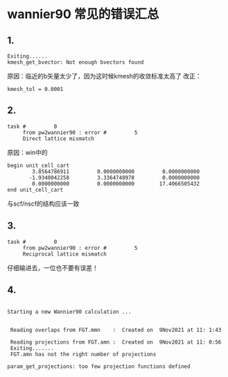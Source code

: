 # wannier90 常见的错误汇总
## 1.
```
Exiting......
kmesh_get_bvector: Not enough bvectors found
```
原因：临近的b矢量太少了，因为这时候kmesh的收敛标准太高了
改正：
```
kmesh_tol = 0.0001
```
## 2.
```
task #         0
     from pw2wannier90 : error #         5
     Direct lattice mismatch

```
原因：win中的
```
begin unit_cell_cart
        3.8564786911         0.0000000000         0.0000000000
       -1.9340042258         3.3364748978         0.0000000000
        0.0000000000         0.0000000000        17.4066505432
end unit_cell_cart
```
与scf/nscf的结构应该一致

## 3.
```
task #         0
     from pw2wannier90 : error #         5
     Reciprocal lattice mismatch

```
仔细输进去，一位也不要有误差！

## 4.
```

Starting a new Wannier90 calculation ...


 Reading overlaps from FGT.mmn    :  Created on  9Nov2021 at 11: 1:43

 Reading projections from FGT.amn :  Created on  9Nov2021 at 11: 0:56
 Exiting.......
 FGT.amn has not the right number of projections

```
```
param_get_projections: too few projection functions defined

```
